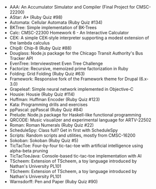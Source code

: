 - AAA: An Accumulator Simulator and Compiler (Final Project for CMSC-22200)
- AStar: A* (Ruby Quiz #98)
- Automata: Cellular Automata (Ruby Quiz #134)
- BKTree: Simple implementation of BK-Trees
- Calc: CMSC-22300 Homework 6 - An Interactive Calculator
- CEK: A simple CEK-style interpreter supporting a modest extension of the lambda calculus
- Chip8: Chip-8 (Ruby Quiz #88)
- Douglass: Node.js package for the Chicago Transit Authority's Bus Tracker API
- EvenTree: Interviewstreet Even Tree Challenge
- Factorize: Recursive, memoized prime factorization in Ruby
- Folding: Grid Folding (Ruby Quiz #63)
- Framework: Responsive fork of the Framework theme for Drupal (6.x-3.0)
- Grapeleaf: Simple neural network implemented in Objective-C
- Housie: Housie (Ruby Quiz #114)
- Huffman: Huffman Encoder (Ruby Quiz #123)
- Kata: Programming drills and exercises
- ppPascal: ppPascal (Ruby Quiz #84)
- Prelude: Node.js package for Haskell-like functional programming
- QRCODE: Music visualizer and experimental language for ARTV-22502
- Roman: Roman Numerals (Ruby Quiz #22)
- ScheduleSpy: Class full? Get in first with ScheduleSpy
- Scripts: Random scripts and utilities, mostly from CMSC-16200
- Sokoban: Sokoban (Ruby Quiz #5)
- TicTacToe: Four-by-four tic-tac-toe with artificial intelligence using alpha-beta pruning
- TicTacToeJava: Console-based tic-tac-toe implementation with AI
- TScheem: Extension of TScheem, a toy language introduced by Nathan's University PL101
- TScheem: Extension of TScheem, a toy language introduced by Nathan's University PL101
- Warnsdorff: Pen and Paper (Ruby Quiz #90)
